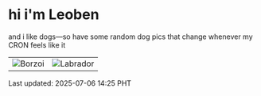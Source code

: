 # hi i'm Leoben

and i like dogs—so have some random dog pics that change whenever my CRON feels like it

|  |  |
|--------|----------|
| ![Borzoi](https://random-dog-vercel.vercel.app/api/random-borzoi?v=1751783156) | ![Labrador](https://random-dog-vercel.vercel.app/api/random-labrador?v=1751783156) |

Last updated: 2025-07-06 14:25 PHT

